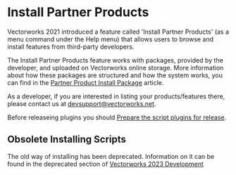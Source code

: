 # Install Partner Products

Vectorworks 2021 introduced a feature called 'Install Partner Products' (as a menu command under the Help menu) that allows users to browse and install features from third-party developers.

The Install Partner Products feature works with packages, provided by the developer, and uploaded on Vectorworks online storage. More information about how these packages are structured and how the system works, you can find in the [Partner Product Install Package](pages/Partner%20Product%20Install%20Package.md) article.

As a developer, if you are interested in listing your products/features there, please contact us at [devsupport@vectorworks.net](mailto:devsupport@vectorworks.net).

Before releaseing plugins you should [Prepare the script plugins for release](pages/PrepareReleasePlugins.md).

## Obsolete Installing Scripts

The old way of installing has been deprecated. Information on it can be found in the deprecated section of [Vectorworks 2023 Development](../Versions/Vectorworks%202023.md)
